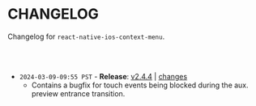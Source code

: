 # CHANGELOG

Changelog for `react-native-ios-context-menu`.

<br><br>

* `2024-03-09-09:55 PST` - **Release**: [v2.4.4](https://github.com/dominicstop/react-native-ios-context-menu/releases/tag/v2.4.4) | [changes](https://github.com/dominicstop/react-native-ios-context-menu/compare/v2.4.3...v2.4.4)
  * Contains a bugfix for touch events being blocked during the aux. preview entrance transition.